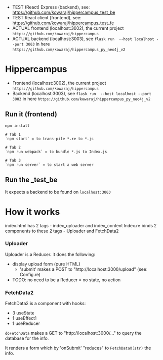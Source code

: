 - TEST (React) Express (backend), see: https://github.com/kowaraj/hippercampus_test_be
- TEST React client (frontend), see: https://github.com/kowaraj/hippercampus_test_fe
- ACTUAL frontend (localhost:3002), the current project `https://github.com/kowaraj/hippercampus`
- ACTUAL backend (localhost:3003), see `flask run  --host localhost --port 3003` in here `https://github.com/kowaraj/hippercampus_py_neo4j_v2`

# Hippercampus

- Frontend (localhost:3002), the current project `https://github.com/kowaraj/hippercampus`
- Backend (localhost:3003), see `flask run  --host localhost --port 3003` in here `https://github.com/kowaraj/hippercampus_py_neo4j_v2`

## Run it (frontend)
```
npm install

# Tab 1
`npm start` = to trans-pile *.re to *.js

# Tab 2
`npm run webpack` = to bundle *.js to Index.js

# Tab 3
`npm run server` = to start a web server
```

## Run the _test_be

It expects a backend to be found on `localhost:3003`

# How it works

index.html has 2 tags - index_uploader and index_content
Index.re binds 2 components to these 2 tags - Uploader and FetchData2

### Uploader 

Uploader is a Reducer. It does the following:
- display upload form (pure HTML)
  - 'submit' makes a POST to "http://localhost:3000/upload" (see: Config.re)
- TODO: no need to be a Reducer = no state, no action

### FetchData2

FetchData2 is a component with hooks:
- 3 useState
- 1 useEffect1
- 1 useReducer

`doFetchData` makes a GET to "http://localhost:3000/..." to query the database for the info.

It renders a form which by 'onSubmit' "reduces" to `FetchDataX(str)` the info.




